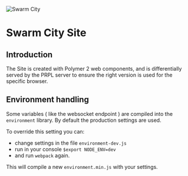 ![Swarm City](https://github.com/swarmcity/sc-boardwalk-production/blob/master/images/icons/icon-48x48.png?raw=true "Swarm City")


# Swarm City Site

## Introduction
The Site is created with Polymer 2 web components, and is differentially served by the PRPL server to ensure the right version is used for the specific browser.

## Environment handling

Some variables ( like the websocket endpoint ) are compiled into the ```environment``` library. By default the production settings are used.

To override this setting you can:

- change settings in the file ```environment-dev.js```
- run in your console ```$export NODE_ENV=dev```
- and run ```webpack``` again.

This will compile a new ```environment.min.js``` with your settings.

